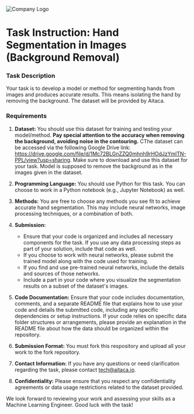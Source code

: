 ![Company Logo](https://aitaca.io/wp-content/uploads/2020/01/logo_loading.png)
# Task Instruction: Hand Segmentation in Images (Background Removal)
### Task Description
Your task is to develop a model or method for segmenting hands from images and produces accurate results. This means isolating the hand by removing the background. The dataset will be provided by Aitaca.

### Requirements

1. **Dataset:** You should use this dataset for training and testing your model/method. **Pay special attention to the accuracy when removing the background, avoiding noise in the contouring.** CThe dataset can be accessed via the following Google Drive link: https://drive.google.com/file/d/1Mc72BLGnZZQ0mhnh9rHOdJzYmITN-PPL/view?usp=sharing. Make sure to download and use this dataset for your task. Model is supposed to remove the background as in the images given in the dataset.

2. **Programming Language:** You should use Python for this task. You can choose to work in a Python notebook (e.g., Jupyter Notebook) as well.

3. **Methods:** You are free to choose any methods you see fit to achieve accurate hand segmentation. This may include neural networks, image processing techniques, or a combination of both. 

4. **Submission:**
   - Ensure that your code is organized and includes all necessary components for the task. If you use any data processing steps as part of your solution, include that code as well.
   - If you choose to work with neural networks, please submit the trained model along with the code used for training.
   - If you find and use pre-trained neural networks, include the details and sources of those networks.
   - Include a part in your code where you visualize the segmentation results on a subset of the dataset's images.

6. **Code Documentation:** Ensure that your code includes documentation, comments, and a separate README file that explains how to use your code and details the submitted code, including any specific dependencies or setup instructions. If your code relies on specific data folder structures or arrangements, please provide an explanation in the README file about how the data should be organized within the repository.

7. **Submission Format:** You must fork this respository and upload all your work to the fork repository.

8. **Contact Information:** If you have any questions or need clarification regarding the task, please contact [tech@aitaca.io](mailto:tech@aitaca.io).

9. **Confidentiality:** Please ensure that you respect any confidentiality agreements or data usage restrictions related to the dataset provided.

We look forward to reviewing your work and assessing your skills as a Machine Learning Engineer. Good luck with the task!
